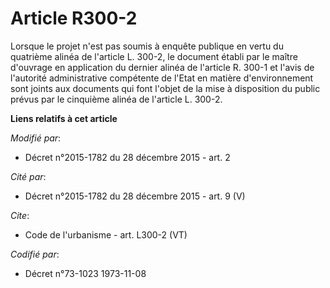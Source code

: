 # Article R300-2

Lorsque le projet n'est pas soumis à enquête publique en vertu du quatrième alinéa de l'article L. 300-2, le document établi
par le maître d'ouvrage en application du dernier alinéa de l'article R. 300-1 et l'avis de l'autorité administrative
compétente de l'Etat en matière d'environnement sont joints aux documents qui font l'objet de la mise à disposition du public
prévus par le cinquième alinéa de l'article L. 300-2.

**Liens relatifs à cet article**

_Modifié par_:

  - Décret n°2015-1782 du 28 décembre 2015 - art. 2

_Cité par_:

  - Décret n°2015-1782 du 28 décembre 2015 - art. 9 (V)

_Cite_:

  - Code de l'urbanisme - art. L300-2 (VT)

_Codifié par_:

  - Décret n°73-1023 1973-11-08
